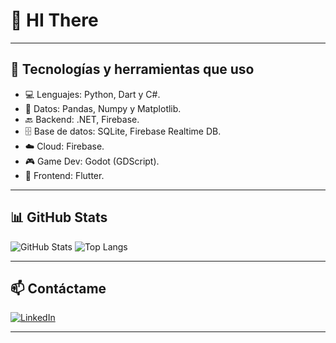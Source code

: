 # 👋 HI There


---

## 🧰 Tecnologías y herramientas que uso

- 💻 Lenguajes: Python, Dart y C#.
- 🧠 Datos: Pandas, Numpy y Matplotlib.
- 🔙 Backend: .NET, Firebase.
- 🗄️ Base de datos: SQLite, Firebase Realtime DB.
- ☁️ Cloud: Firebase.
- 🎮 Game Dev: Godot (GDScript).
- 📱 Frontend: Flutter.


---

## 📊 GitHub Stats

![GitHub Stats](https://github-readme-stats.vercel.app/api?username=Jhojan00&show_icons=true&theme=radical)
![Top Langs](https://github-readme-stats.vercel.app/api/top-langs/?username=Jhojan00&layout=compact&theme=radical)

---

## 📫 Contáctame

[![LinkedIn](https://img.shields.io/badge/LinkedIn-Jhojan-blue?logo=linkedin&logoColor=white)](https://www.linkedin.com/in/jhojan-alfredo-aguilera-sanchez-60480a303/)

---

